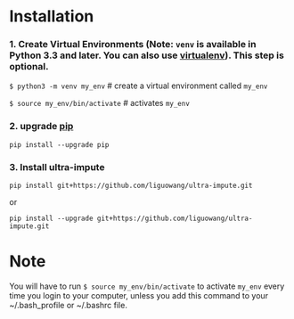 # Installation

### 1. Create Virtual Environments (Note: `venv` is available in Python 3.3 and later. You can also use [virtualenv](https://packaging.python.org/en/latest/key_projects/#virtualenv)). This step is optional.

 `$ python3 -m venv my_env` # create a virtual environment called `my_env`

 `$ source my_env/bin/activate` # activates `my_env`

### 2. upgrade [pip](https://pip.pypa.io/en/stable/)

`pip install --upgrade pip`

### 3. Install ultra-impute

`pip install git+https://github.com/liguowang/ultra-impute.git`

or

`pip install --upgrade git+https://github.com/liguowang/ultra-impute.git`


# Note

You will have to run `$ source my_env/bin/activate` to activate `my_env` every time you login
to your computer, unless you add this command to your ~/.bash_profile or ~/.bashrc file.
